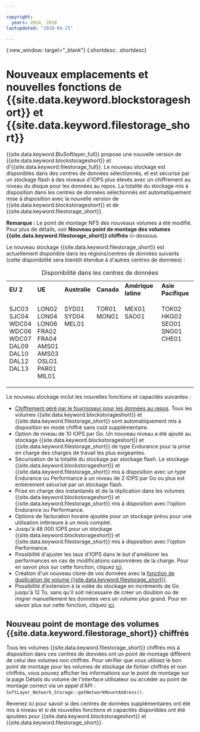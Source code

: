 ```yaml
---

copyright:
  years: 2014, 2018
lastupdated: "2018-04-25"

---
```

{:new_window: target="_blank"}
{:shortdesc: .shortdesc}

# Nouveaux emplacements et nouvelles fonctions de {{site.data.keyword.blockstorageshort}} et {{site.data.keyword.filestorage_short}}

{{site.data.keyword.BluSoftlayer_full}} propose une nouvelle version de {{site.data.keyword.blockstorageshort}} et d'{{site.data.keyword.filestorage_full}}.  Le nouveau stockage est disponibles dans des centres de données sélectionnés, et est sécurisé par un stockage flash à des niveaux d'IOPS plus élevés avec un chiffrement au niveau du disque pour les données au repos. La totalité du stockage mis à disposition dans les centres de données sélectionnés est automatiquement mise à disposition avec la nouvelle version de {{site.data.keyword.blockstorageshort}} et de {{site.data.keyword.filestorage_short}}.

**Remarque :** Le point de montage NFS des nouveaux volumes a été modifié. Pour plus de détails, voir **Nouveau point de montage des volumes {{site.data.keyword.filestorage_short}} chiffrés** ci-dessous.

Le nouveau stockage {{site.data.keyword.filestorage_short}} est actuellement disponible dans les régions/centres de données suivants (cette disponibilité sera bientôt étendue à d'autres centres de données) :
<table style="width:100%;">
	<caption>Disponibilité dans les centres de données</caption>
	<tbody>
		<tr>
			<td><strong>EU 2</strong></td>
			<td><strong>UE</strong></td>
			<td><strong>Australie</strong></td>
			<td><strong>Canada</strong></td>
			<td><strong>Amérique latine</strong></td>
			<td><strong>Asie Pacifique</strong></td>
		</tr>
		<tr>
			<td>
				<p>SJC03<br />
				SJC04<br />
				WDC04<br />
				WDC06<br />
				WDC07<br />
				DAL09<br />
				DAL10<br />
				DAL12<br />
				DAL13<br /><br /></p>
			</td>
			<td>
				<p>LON02<br />
				LON04<br />
				LON06<br />
				FRA02<br />
				FRA04<br />
				AMS01<br />
				AMS03<br />
				OSLO1<br />
				PAR01<br />
				MIL01<br /></p>
			</td>
			<td>
				<p>SYD01<br />
				SYD04<br />
				MEL01<br /><br /><br /><br /><br /><br /><br /><br /></p>
			</td>
			<td>
				<p>TOR01<br />
				MON01<br /><br /><br /><br /><br /><br /><br /><br /><br /></p>
			</td>
			<td>
				<p>MEX01<br />SAO01<br /><br /><br /><br /><br /><br /><br /><br /><br /></p>
			</td>
						<td>
				<p>TOK02<br />
				HKG02<br />
				SEO01<br />
				SNG01<br />
				CHE01<br /><br /><br /><br /><br /><br /></p>
			</td>
			</tr>
	</tbody>
</table>


Le nouveau stockage inclut les nouvelles fonctions et capacités suivantes :

-  [Chiffrement géré par le fournisseur pour les données au repos](block-file-storage-encryption-rest.html). Tous les volumes {{site.data.keyword.blockstorageshort}} et {{site.data.keyword.filestorage_short}} sont automatiquement mis à disposition en mode chiffré sans coût supplémentaire.
-  Option de niveau de 10 IOPS par Go. Un nouveau niveau a été ajouté au stockage {{site.data.keyword.blockstorageshort}} et {{site.data.keyword.filestorage_short}} de type Endurance pour la prise en charge des charges de travail les plus exigeantes.
-  Sécurisation de la totalité du stockage par stockage flash.  Le stockage {{site.data.keyword.blockstorageshort}} et {{site.data.keyword.filestorage_short}} mis à disposition avec un type Endurance ou Performance à un niveau de 2 IOPS par Go ou plus est entièrement sécurisé par un stockage flash.
-  Prise en charge des instantanés et de la réplication dans les volumes {{site.data.keyword.blockstorageshort}} et {{site.data.keyword.filestorage_short}} mis à disposition avec l'option Endurance ou Performance.
-  Options de facturation horaire ajoutée pour un stockage prévu pour une utilisation inférieure à un mois complet. 
-  Jusqu'à 48 000 IOPS pour un stockage {{site.data.keyword.blockstorageshort}} et {{site.data.keyword.filestorage_short}} mis à disposition avec l'option Performance.
-  Possibilité d'ajuster les taux d'IOPS dans le but d'améliorer les performances en cas de modifications saisonnières de la charge. Pour en savoir plus sur cette fonction, cliquez [ici](adjustable-iops.html).
-  Création d'un nouveau clone de vos données avec la [fonction de duplication de volume {{site.data.keyword.filestorage_short}}](how-to-create-duplicate-volume.html).
- Possibilité d'extension à la volée du stockage en incréments de Go jusqu'à 12 To, sans qu'il soit nécessaire de créer un doublon ou de migrer manuellement les données vers un volume plus grand. Pour en savoir plus sur cette fonction, cliquez [ici](expandable_file_storage.html).

## Nouveau point de montage des volumes {{site.data.keyword.filestorage_short}} chiffrés

Tous les volumes {{site.data.keyword.filestorage_short}} chiffrés mis à disposition dans ces centres de données ont un point de montage différent de celui des volumes non chiffrés.  Pour vérifier que vous utilisez le bon point de montage pour les volumes de stockage de fichier chiffrés et non chiffrés, vous pouvez afficher les informations sur le point de montage sur la page Détails du volume de l'interface utilisateur ou accéder au point de montage correct via un appel d'API : `SoftLayer_Network_Storage::getNetworkMountAddress()`.

Revenez ici pour savoir si des centres de données supplémentaires ont été mis à niveau et si de nouvelles fonctions et capacités disponibles ont été ajoutées pour {{site.data.keyword.blockstorageshort}} et {{site.data.keyword.filestorage_short}}.

